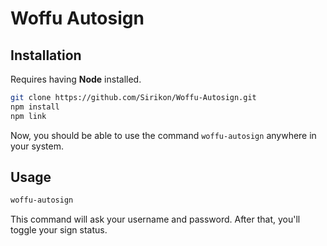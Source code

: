 # Woffu Autosign

## Installation

Requires having **Node** installed.

```bash
git clone https://github.com/Sirikon/Woffu-Autosign.git
npm install
npm link
```

Now, you should be able to use the command `woffu-autosign` anywhere in your system.

## Usage

```bash
woffu-autosign
```

This command will ask your username and password. After that, you'll toggle your sign status.
